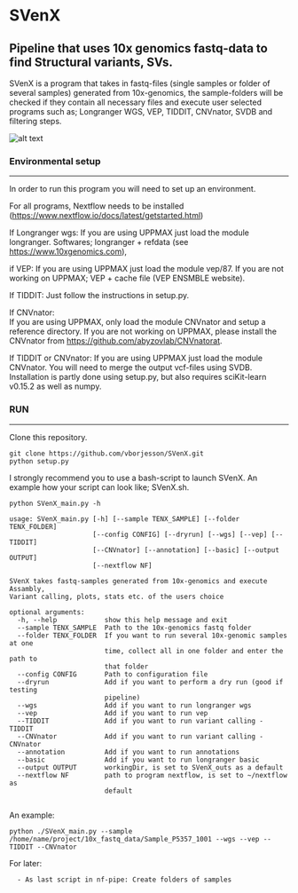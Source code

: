 # SVenX


Pipeline that uses 10x genomics fastq-data to find Structural variants, SVs. 
---
SVenX is a program that takes in fastq-files (single samples or folder of several samples) generated from 10x-genomics, the sample-folders will be checked if they contain all necessary files and execute user selected programs such as; Longranger WGS, VEP, TIDDIT, CNVnator, SVDB and filtering steps.

![alt text](https://github.com/vborjesson/SVenX/blob/master/pipeline.png)

### Environmental setup 
---

In order to run this program you will need to set up an environment. 

For all programs, Nextflow needs to be installed (https://www.nextflow.io/docs/latest/getstarted.html)

If Longranger wgs:
  If you are using UPPMAX just load the module longranger.
  Softwares; longranger + refdata (see https://www.10xgenomics.com), 

if VEP:
  If you are using UPPMAX just load the module vep/87.
  If you are not working on UPPMAX; VEP + cache file (VEP ENSMBLE website).

If TIDDIT:
  Just follow the instructions in setup.py.

If CNVnator:   
  If you are using UPPMAX, only load the module CNVnator and setup a reference directory.
  If you are not working on UPPMAX, please install the CNVnator from https://github.com/abyzovlab/CNVnatorat.

If TIDDIT or CNVnator:
  If you are using UPPMAX just load the module CNVnator. 
  You will need to merge the output vcf-files using SVDB. Installation is partly done using setup.py, but also requires sciKit-learn v0.15.2 as well as numpy.  

### RUN
---
Clone this repository.
```
git clone https://github.com/vborjesson/SVenX.git
python setup.py
```
I strongly recommend you to use a bash-script to launch SVenX. An example how your script can look like; SVenX.sh.  

```
python SVenX_main.py -h

usage: SVenX_main.py [-h] [--sample TENX_SAMPLE] [--folder TENX_FOLDER]
                     [--config CONFIG] [--dryrun] [--wgs] [--vep] [--TIDDIT]
                     [--CNVnator] [--annotation] [--basic] [--output OUTPUT]
                     [--nextflow NF]

SVenX takes fastq-samples generated from 10x-genomics and execute Assambly,
Variant calling, plots, stats etc. of the users choice

optional arguments:
  -h, --help            show this help message and exit
  --sample TENX_SAMPLE  Path to the 10x-genomics fastq folder
  --folder TENX_FOLDER  If you want to run several 10x-genomic samples at one
                        time, collect all in one folder and enter the path to
                        that folder
  --config CONFIG       Path to configuration file
  --dryrun              Add if you want to perform a dry run (good if testing
                        pipeline)
  --wgs                 Add if you want to run longranger wgs
  --vep                 Add if you want to run vep
  --TIDDIT              Add if you want to run variant calling - TIDDIT
  --CNVnator            Add if you want to run variant calling - CNVnator
  --annotation          Add if you want to run annotations
  --basic               Add if you want to run longranger basic
  --output OUTPUT       workingDir, is set to SVenX_outs as a default
  --nextflow NF         path to program nextflow, is set to ~/nextflow as
                        default


```
An example: 

``` 
python ./SVenX_main.py --sample /home/name/project/10x_fastq_data/Sample_P5357_1001 --wgs --vep --TIDDIT --CNVnator
```

For later: 

      - As last script in nf-pipe: Create folders of samples 

